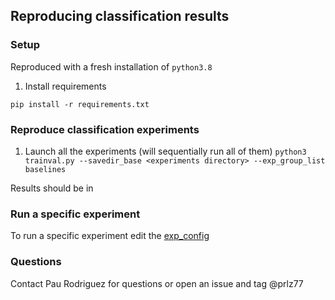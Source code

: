 ## Reproducing classification results
### Setup
Reproduced with a fresh installation of `python3.8`

1. Install requirements

```pip install -r requirements.txt```

### Reproduce classification experiments
1. Launch all the experiments (will sequentially run all of them)
`python3 trainval.py --savedir_base <experiments directory> --exp_group_list baselines`

Results should be in <experiments directory>
  
### Run a specific experiment
To run a specific experiment edit the [exp_config](https://github.com/ElementAI/synbols-benchmarks/blob/master/classification/exp_configs.py)


### Questions
Contact Pau Rodriguez for questions or open an issue and tag @prlz77
